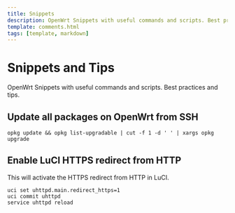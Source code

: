 ```yaml
---
title: Snippets
description: OpenWrt Snippets with useful commands and scripts. Best practices and tips.
template: comments.html
tags: [template, markdown]
---
```


# Snippets and Tips

OpenWrt Snippets with useful commands and scripts. Best practices and tips.

## Update all packages on OpenWrt from SSH

```shell
opkg update && opkg list-upgradable | cut -f 1 -d ' ' | xargs opkg upgrade
```

## Enable LuCI HTTPS redirect from HTTP

This will activate the HTTPS redirect from HTTP in LuCI.

```shell
uci set uhttpd.main.redirect_https=1
uci commit uhttpd
service uhttpd reload
```

<!-- appendices -->

<!-- urls -->

<!-- images -->

<!--css-->

<!-- end appendices -->
